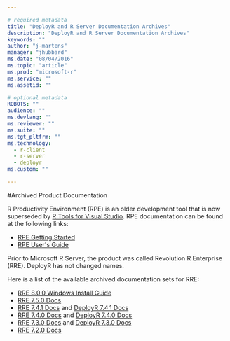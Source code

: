 ```yaml
---

# required metadata
title: "DeployR and R Server Documentation Archives"
description: "DeployR and R Server Documentation Archives"
keywords: ""
author: "j-martens"
manager: "jhubbard"
ms.date: "08/04/2016"
ms.topic: "article"
ms.prod: "microsoft-r"
ms.service: ""
ms.assetid: ""

# optional metadata
ROBOTS: ""
audience: ""
ms.devlang: ""
ms.reviewer: ""
ms.suite: ""
ms.tgt_pltfrm: ""
ms.technology:
  - r-client
  - r-server
  - deployr
ms.custom: ""

---
```


#Archived Product Documentation

R Productivity Environment (RPE) is an older development tool that is now superseded by [R Tools for Visual Studio](https://www.visualstudio.com/features/rtvs-vs.aspx). RPE documentation can be found at the following links:
* [RPE Getting Started](RevoRPE_Getting_Started.md)
* [RPE User's Guide](RevoRPE_Users_Guide.md)

Prior to Microsoft R Server, the product was called Revolution R Enterprise (RRE). DeployR has not changed names.

Here is a list of the available archived documentation sets for RRE:
* [RRE 8.0.0 Windows Install Guide](rserver-install-windows.md)
* [RRE 7.5.0 Docs](http://packages.revolutionanalytics.com/doc/7.5.0/)
* [RRE 7.4.1 Docs](http://packages.revolutionanalytics.com/doc/7.4.1/) and [DeployR 7.4.1 Docs](https://deployr.revolutionanalytics.com/doc/7.4.1/)
* [RRE 7.4.0 Docs](http://packages.revolutionanalytics.com/doc/7.4.0/) and [DeployR 7.4.0 Docs](https://deployr.revolutionanalytics.com/doc/7.4.0/)
* [RRE 7.3.0 Docs](http://packages.revolutionanalytics.com/doc/7.3.0/) and [DeployR 7.3.0 Docs](https://deployr.revolutionanalytics.com/doc/7.3.0/)
* [RRE 7.2.0 Docs](http://packages.revolutionanalytics.com/doc/7.2.0/)
